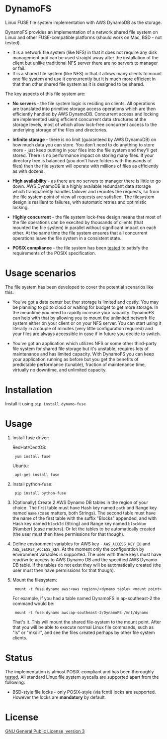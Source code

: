 DynamoFS
===========

Linux FUSE file system implementation with AWS DynamoDB as the storage.

DynamoFS provides an implementation of a network shared file system on Linux and other FUSE-compatible platforms (should work on Mac, BSD - not tested).

- It is a network file system (like NFS) in that it does not require any disk management and can be used straight away after the installation of the client but unlike traditional NFS server there are no servers to manager or fail.
- It is a shared file system (like NFS) in that it allows many clients to mount one file system and use it concurrently but it is much more efficient in that than other shared file system as it is designed to be shared.

The key aspects of this file system are:

- **No servers** - the file system logic is residing on clients. All operations are translated into primitive storage access operations which are then efficiently handled by AWS DynamoDB.
  Concurrent access and locking are implemented using efficient concurrent data structures at the storage levels, most of which allow lock-free concurrent access to the underlying storage of the
  files and directories.

- **Infinite storage** - there is no limit (guaranteed by AWS DynamoDB) on how much data you can store. You don't need to do anything to store more - just keep putting in your files into the
file system and they'll get stored. There is no performance impact on storing many files. If your directory tree is balanced (you don't have folders with thousands of files) then the
file system will operate with millions of files as efficiently as with dozens.

- **High availability** - as there are no servers to manager there is little to go down. AWS DynamoDB is a highly available redundant data storage which transparently handles failover and reroutes the requests,
so from the file system point of view all requests are satisfied. The filesystem design is resilient to failures, with automatic retries and optimistic locking.

- **Highly concurrent** - the file system lock-free design means that most of the file operations can be execited by thousands of clients (that mounted the file system) in parallel
without significant impact on each other. At the same time the file system ensures that all concurrent operations leave the file system in a consistent state.

- **POSIX compliance** - the file system has been [tested](Testing.md) to satisfy the requirements of the POSIX specification.

Usage scenarios
===============

The file system has been developed to cover the potential scenarios like this:

- You've got a data center but ther storage is limited and costly. You may be planning to go to cloud or waiting for budget to get more storage.
In the meantime you need to rapidly increase your capacity. DynamoFS can help with that by allowing you to mount the unlimited network file system either on your client
or on your NFS server. You can start using it literally in a couple of minutes (very little configuration required) and your files are always accessible in case if in future you decide to switch.

- You've got an application which utilizes NFS or some other third-party file system for shared file storage but it's unstable, requires lots of maintenance and has limited capacity.
With DynamoFS you can keep your application running as before but you get the benefits of predictable performance (tunable), fraction of maintenance time, virtually no downtime, and unlimited capacity.

Installation
============

Install it using `pip install dynamo-fuse`

Usage
=====

1. Install fuse driver:

   RedHat/CentOS:

        yum install fuse

   Ubuntu:

        apt-get install fuse

1. Install python-fuse:

        pip install python-fuse

1. (Optionally) Create 2 AWS Dynamo DB tables in the region of your choice.
   The first table must have Hash key named `path` and Range key named `name` (case matters, both Strings).
   The second table must have the name of the first table with the suffix "Blocks" appended, and with Hash key named `blockId` (String) and Range key named `blockNum` (Number) (case matters).
   Or let the tables to be automatically created (the user must then have permissions for that though).

1. Define environment variables for AWS key - `AWS_ACCESS_KEY_ID` and `AWS_SECRET_ACCESS_KEY`. At the moment only the configuration by environment variables is supported.
The user with these keys must have read/write access to AWS Dynamo DB and the specified AWS Dynamo DB table. If the tables do not exist they will be automatically created (the user must then have permissions for that though).

1. Mount the filesystem:

        mount -t fuse.dynamo aws:<aws region>/<dynamo table> <mount point>

    For example, if you had a table named DynamoFS in ap-southeast-2 the command would be:

        mount -t fuse.dynamo aws:ap-southeast-2/DynamoFS /mnt/dynamo

    That's it. This will mount the shared file-system to the mount point. After that you will be able to execute normal Linux file commands, such as "ls" or "mkdir", and see the files created perhaps by
    other file system clients.

Status
==========

The implementation is almost POSIX-compliant and has been thoroughly [tested](Testing.md). All standard Linux file system syscalls are supported apart from the following:
- BSD-style file locks - only POSIX-style (via fcntl) locks are supported. However the locks are **mandatory** by default.

License
=======

[GNU General Public License, version 3](http://opensource.org/licenses/gpl-3.0.html)